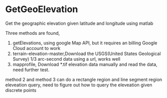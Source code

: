 # GetGeoElevation
Get the geographic elevation given latitude and longitude using matlab

Three methods are found,
1) getElevations, using google Map API, but it requires an billing Google Cloud account to work
2) terrain-elevation-master,Download the USGS(United States Geological Survey) 1/3 arc-second data using a url, works well
3) mapprofile, Download *.tif elevation data manually and read the data, need further test. 

method 2 and method 3 can do a rectangle region and line segment region eleveation query, need to figure out how to query the eleveation given discrete points
